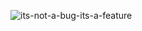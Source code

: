 ![its-not-a-bug-its-a-feature](https://github.com/vellt/vellt/assets/61885011/ff6535c7-2b21-4ccb-a2a8-e70dff72135f)
